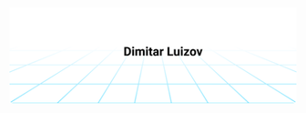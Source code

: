 <a href="https://luizov.com">
<img alt="Social banner for Dimitar Luizov" src="https://github.com/luizov/luizov/raw/main/assets/header.svg"/>
</a>
